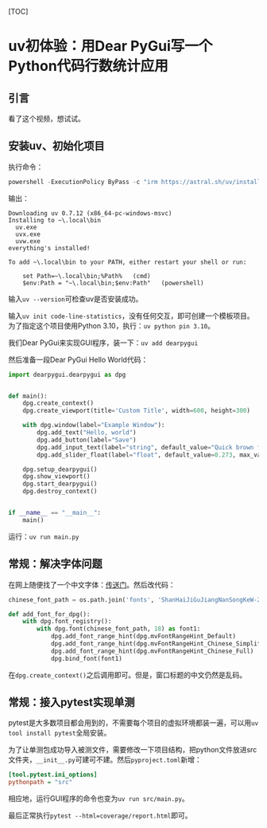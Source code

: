 [TOC]

# uv初体验：用Dear PyGui写一个Python代码行数统计应用

## 引言

看了这个视频，想试试。

## 安装uv、初始化项目

执行命令：

```powershell
powershell -ExecutionPolicy ByPass -c "irm https://astral.sh/uv/install.ps1 | iex"
```

输出：

```
Downloading uv 0.7.12 (x86_64-pc-windows-msvc)
Installing to ~\.local\bin
  uv.exe
  uvx.exe
  uvw.exe
everything's installed!

To add ~\.local\bin to your PATH, either restart your shell or run:

    set Path=~\.local\bin;%Path%   (cmd)
    $env:Path = "~\.local\bin;$env:Path"   (powershell)
```

输入`uv --version`可检查uv是否安装成功。

输入`uv init code-line-statistics`，没有任何交互，即可创建一个模板项目。为了指定这个项目使用Python 3.10，执行：`uv python pin 3.10`。

我们Dear PyGui来实现GUI程序，装一下：`uv add dearpygui`

然后准备一段Dear PyGui Hello World代码：

```python
import dearpygui.dearpygui as dpg


def main():
    dpg.create_context()
    dpg.create_viewport(title='Custom Title', width=600, height=300)

    with dpg.window(label="Example Window"):
        dpg.add_text("Hello, world")
        dpg.add_button(label="Save")
        dpg.add_input_text(label="string", default_value="Quick brown fox")
        dpg.add_slider_float(label="float", default_value=0.273, max_value=1)

    dpg.setup_dearpygui()
    dpg.show_viewport()
    dpg.start_dearpygui()
    dpg.destroy_context()


if __name__ == "__main__":
    main()
```

运行：`uv run main.py`

## 常规：解决字体问题

在网上随便找了一个中文字体：[传送门](https://www.fonts.net.cn/fonts-zh/tag-songti-1.html)。然后改代码：

```python
chinese_font_path = os.path.join('fonts', 'ShanHaiJiGuJiangNanSongKeW-2.ttf')

def add_font_for_dpg():
    with dpg.font_registry():
        with dpg.font(chinese_font_path, 18) as font1:
            dpg.add_font_range_hint(dpg.mvFontRangeHint_Default)
            dpg.add_font_range_hint(dpg.mvFontRangeHint_Chinese_Simplified_Common)
            dpg.add_font_range_hint(dpg.mvFontRangeHint_Chinese_Full)
            dpg.bind_font(font1)
```

在`dpg.create_context()`之后调用即可。但是，窗口标题的中文仍然是乱码。

## 常规：接入pytest实现单测

pytest是大多数项目都会用到的，不需要每个项目的虚拟环境都装一遍，可以用`uv tool install pytest`全局安装。

为了让单测包成功导入被测文件，需要修改一下项目结构，把python文件放进src文件夹，`__init__.py`可建可不建。然后`pyproject.toml`新增：

```ini
[tool.pytest.ini_options]
pythonpath = "src"
```

相应地，运行GUI程序的命令也变为`uv run src/main.py`。

最后正常执行`pytest --html=coverage/report.html`即可。